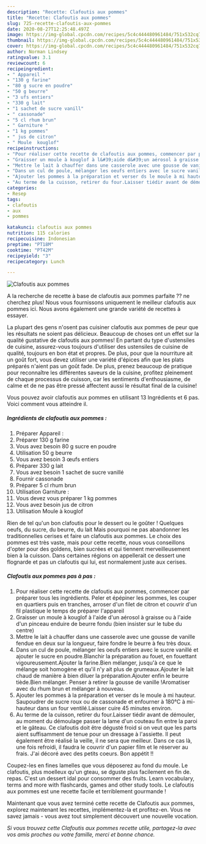 ```yaml
---
description: "Recette: Clafoutis aux pommes"
title: "Recette: Clafoutis aux pommes"
slug: 725-recette-clafoutis-aux-pommes
date: 2020-08-27T12:25:48.497Z
image: https://img-global.cpcdn.com/recipes/5c4c444480961484/751x532cq70/clafoutis-aux-pommes-photo-principale-de-la-recette.jpg
thumbnail: https://img-global.cpcdn.com/recipes/5c4c444480961484/751x532cq70/clafoutis-aux-pommes-photo-principale-de-la-recette.jpg
cover: https://img-global.cpcdn.com/recipes/5c4c444480961484/751x532cq70/clafoutis-aux-pommes-photo-principale-de-la-recette.jpg
author: Norman Lindsey
ratingvalue: 3.1
reviewcount: 6
recipeingredient:
- " Appareil "
- "130 g farine"
- "80 g sucre en poudre"
- "50 g beurre"
- "3 ufs entiers"
- "330 g lait"
- "1 sachet de sucre vanill"
- " cassonade"
- "5 cl rhum brun"
- " Garniture "
- "1 kg pommes"
- " jus de citron"
- " Moule  kouglof"
recipeinstructions:
- "Pour réaliser cette recette de clafoutis aux pommes, commencer par préparer tous les ingrédients. Peler et épépiner les pommes, les couper en quartiers puis en tranches, arroser d&#39;un filet de citron et couvrir d&#39;un fil plastique le temps de préparer l&#39;appareil"
- "Graisser un moule à kouglof à l&#39;aide d&#39;un aérosol à graisse ou à l&#39;aide d&#39;un pinceau enduire de beurre fondu (bien insister sur le tube du centre)"
- "Mettre le lait à chauffer dans une casserole avec une gousse de vanille fendue en deux sur la longueur, faire fondre le beurre à feu très doux."
- "Dans un cul de poule, mélanger les oeufs entiers avec le sucre vanillé et ajouter le sucre en poudre.Blanchir la préparation au fouet, en fouettant vigoureusement.Ajouter la farine.Bien mélanger, jusqu&#39;à ce que le mélange soit homogène et qu&#39;il n&#39;y ait plus de grumeaux.Ajouter le lait chaud de manière à bien diluer la préparation.Ajouter enfin le beurre tiède.Bien mélanger. Penser à retirer la gousse de vanille !Aromatiser avec du rhum brun et mélanger à nouveau."
- "Ajouter les pommes à la préparation et verser ds le moule à mi hauteur. Saupoudrer de sucre roux ou de cassonade et enfourner à 180°C à mi-hauteur dans un four ventilé.Laisser cuire 45 minutes environ."
- "Au terme de la cuisson, retirer du four.Laisser tiédir avant de démouler, au moment du démoulage passer la lame d&#39;un couteau fin entre la paroi et le gâteau. Ce clafoutis doit être dégusté froid si on veut que les parts aient suffisamment de tenue pour un dressage à l&#39;assiette. Il peut également être réalisé la veille, il ne sera que meilleur. Dans ce cas là, une fois refroidi, il faudra le couvrir d&#39;un papier film et le réserver au frais. J&#39;ai décoré avec des petits coeurs. Bon appétit !!"
categories:
- Resep
tags:
- clafoutis
- aux
- pommes

katakunci: clafoutis aux pommes 
nutrition: 115 calories
recipecuisine: Indonesian
preptime: "PT18M"
cooktime: "PT42M"
recipeyield: "3"
recipecategory: Lunch

---
```



![Clafoutis aux pommes](https://img-global.cpcdn.com/recipes/5c4c444480961484/751x532cq70/clafoutis-aux-pommes-photo-principale-de-la-recette.jpg)

A la recherche de recette à base de clafoutis aux pommes parfaite ?? ne cherchez plus! Nous vous fournissons uniquement le meilleur clafoutis aux pommes ici. Nous avons également une grande variété de recettes à essayer.

La plupart des gens n'osent pas cuisiner clafoutis aux pommes de peur que les résultats ne soient pas délicieux. Beaucoup de choses ont un effet sur la qualité gustative de clafoutis aux pommes! En partant du type d'ustensiles de cuisine, assurez-vous toujours d'utiliser des ustensiles de cuisine de qualité, toujours en bon état et propres. De plus, pour que la nourriture ait un goût fort, vous devez utiliser une variété d'épices afin que les plats préparés n'aient pas un goût fade. De plus, prenez beaucoup de pratique pour reconnaître les différentes saveurs de la cuisine, profitez pleinement de chaque processus de cuisson, car les sentiments d'enthousiasme, de calme et de ne pas être pressé affectent aussi le résultat final de la cuisine!

<!--inarticleads1-->

Vous pouvez avoir clafoutis aux pommes en utilisant 13 Ingrédients et 6 pas. Voici comment vous atteindre il.

##### Ingrédients de clafoutis aux pommes :

1. Préparer  Appareil :
1. Préparer 130 g farine
1. Vous avez besoin 80 g sucre en poudre
1. Utilisation 50 g beurre
1. Vous avez besoin 3 œufs entiers
1. Préparer 330 g lait
1. Vous avez besoin 1 sachet de sucre vanillé
1. Fournir  cassonade
1. Préparer 5 cl rhum brun
1. Utilisation  Garniture :
1. Vous devez vous préparer 1 kg pommes
1. Vous avez besoin  jus de citron
1. Utilisation  Moule à kouglof


Rien de tel qu&#39;un bon clafoutis pour le dessert ou le goûter ! Quelques oeufs, du sucre, du beurre, du lait Mais pourquoi ne pas abandonner les traditionnelles cerises et faire un clafoutis aux pommes. Le choix des pommes est très vaste, mais pour cette recette, nous vous conseillons d&#39;opter pour des goldens, bien sucrées et qui tiennent merveilleusement bien à la cuisson. Dans certaines régions on appellerait ce dessert une flognarde et pas un clafoutis qui lui, est normalement juste aux cerises. 

<!--inarticleads2-->

##### Clafoutis aux pommes pas à pas :

1. Pour réaliser cette recette de clafoutis aux pommes, commencer par préparer tous les ingrédients. Peler et épépiner les pommes, les couper en quartiers puis en tranches, arroser d&#39;un filet de citron et couvrir d&#39;un fil plastique le temps de préparer l&#39;appareil
1. Graisser un moule à kouglof à l&#39;aide d&#39;un aérosol à graisse ou à l&#39;aide d&#39;un pinceau enduire de beurre fondu (bien insister sur le tube du centre)
1. Mettre le lait à chauffer dans une casserole avec une gousse de vanille fendue en deux sur la longueur, faire fondre le beurre à feu très doux.
1. Dans un cul de poule, mélanger les oeufs entiers avec le sucre vanillé et ajouter le sucre en poudre.Blanchir la préparation au fouet, en fouettant vigoureusement.Ajouter la farine.Bien mélanger, jusqu&#39;à ce que le mélange soit homogène et qu&#39;il n&#39;y ait plus de grumeaux.Ajouter le lait chaud de manière à bien diluer la préparation.Ajouter enfin le beurre tiède.Bien mélanger. Penser à retirer la gousse de vanille !Aromatiser avec du rhum brun et mélanger à nouveau.
1. Ajouter les pommes à la préparation et verser ds le moule à mi hauteur. Saupoudrer de sucre roux ou de cassonade et enfourner à 180°C à mi-hauteur dans un four ventilé.Laisser cuire 45 minutes environ.
1. Au terme de la cuisson, retirer du four.Laisser tiédir avant de démouler, au moment du démoulage passer la lame d&#39;un couteau fin entre la paroi et le gâteau. Ce clafoutis doit être dégusté froid si on veut que les parts aient suffisamment de tenue pour un dressage à l&#39;assiette. Il peut également être réalisé la veille, il ne sera que meilleur. Dans ce cas là, une fois refroidi, il faudra le couvrir d&#39;un papier film et le réserver au frais. J&#39;ai décoré avec des petits coeurs. Bon appétit !!


Coupez-les en fines lamelles que vous déposerez au fond du moule. Le clafoutis, plus moelleux qu&#39;un gteau, se dguste plus facilement en fin de. repas. C&#39;est un dessert idal pour consommer des fruits. Learn vocabulary, terms and more with flashcards, games and other study tools. Le clafoutis aux pommes est une recette facile et terriblement gourmande ! 

<!--inarticleads1-->

<p>
Maintenant que vous avez terminé cette recette de Clafoutis aux pommes, explorez maintenant les recettes, implémentez-la et profitez-en. Vous ne savez jamais - vous avez tout simplement découvert une nouvelle vocation.
</p>

<p>
<i>Si vous trouvez cette Clafoutis aux pommes recette utile, partagez-la avec vos amis proches ou votre famille, merci et bonne chance.</i>
</p>
